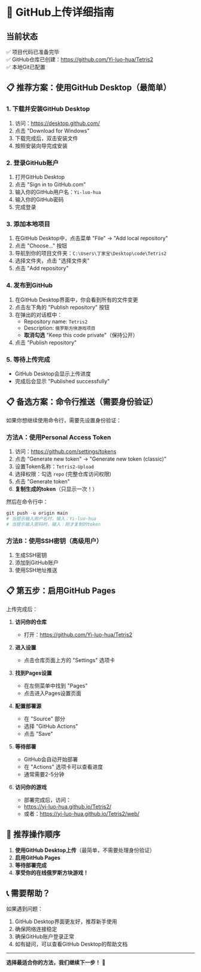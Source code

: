 # 🚀 GitHub上传详细指南

## 当前状态
✅ 项目代码已准备完毕  
✅ GitHub仓库已创建：https://github.com/Yi-luo-hua/Tetris2  
✅ 本地Git已配置  

## 📋 推荐方案：使用GitHub Desktop（最简单）

### 1. 下载并安装GitHub Desktop
1. 访问：https://desktop.github.com/
2. 点击 "Download for Windows"
3. 下载完成后，双击安装文件
4. 按照安装向导完成安装

### 2. 登录GitHub账户
1. 打开GitHub Desktop
2. 点击 "Sign in to GitHub.com"
3. 输入你的GitHub用户名：`Yi-luo-hua`
4. 输入你的GitHub密码
5. 完成登录

### 3. 添加本地项目
1. 在GitHub Desktop中，点击菜单 "File" → "Add local repository"
2. 点击 "Choose..." 按钮
3. 导航到你的项目文件夹：`C:\Users\丁家宝\Desktop\code\Tetris2`
4. 选择文件夹，点击 "选择文件夹"
5. 点击 "Add repository"

### 4. 发布到GitHub
1. 在GitHub Desktop界面中，你会看到所有的文件变更
2. 点击左下角的 "Publish repository" 按钮
3. 在弹出的对话框中：
   - Repository name: `Tetris2`
   - Description: `俄罗斯方块游戏项目`
   - **取消勾选** "Keep this code private"（保持公开）
4. 点击 "Publish repository"

### 5. 等待上传完成
- GitHub Desktop会显示上传进度
- 完成后会显示 "Published successfully"

## 📋 备选方案：命令行推送（需要身份验证）

如果你想继续使用命令行，需要先设置身份验证：

### 方法A：使用Personal Access Token
1. 访问：https://github.com/settings/tokens
2. 点击 "Generate new token" → "Generate new token (classic)"
3. 设置Token名称：`Tetris2-Upload`
4. 选择权限：勾选 `repo` (完整仓库访问权限)
5. 点击 "Generate token"
6. **复制生成的token**（只显示一次！）

然后在命令行中：
```powershell
git push -u origin main
# 当提示输入用户名时，输入：Yi-luo-hua
# 当提示输入密码时，输入：刚才复制的token
```

### 方法B：使用SSH密钥（高级用户）
1. 生成SSH密钥
2. 添加到GitHub账户
3. 使用SSH地址推送

## 📋 第五步：启用GitHub Pages

上传完成后：

1. **访问你的仓库**
   - 打开：https://github.com/Yi-luo-hua/Tetris2

2. **进入设置**
   - 点击仓库页面上方的 "Settings" 选项卡

3. **找到Pages设置**
   - 在左侧菜单中找到 "Pages"
   - 点击进入Pages设置页面

4. **配置部署源**
   - 在 "Source" 部分
   - 选择 "GitHub Actions"
   - 点击 "Save"

5. **等待部署**
   - GitHub会自动开始部署
   - 在 "Actions" 选项卡可以查看进度
   - 通常需要2-5分钟

6. **访问你的游戏**
   - 部署完成后，访问：
   - https://yi-luo-hua.github.io/Tetris2/
   - 或者：https://yi-luo-hua.github.io/Tetris2/web/

## 🎯 推荐操作顺序

1. **使用GitHub Desktop上传**（最简单，不需要处理身份验证）
2. **启用GitHub Pages**
3. **等待部署完成**
4. **享受你的在线俄罗斯方块游戏！**

## 📞 需要帮助？

如果遇到问题：
1. GitHub Desktop界面更友好，推荐新手使用
2. 确保网络连接稳定
3. 确保GitHub账户登录正常
4. 如有疑问，可以查看GitHub Desktop的帮助文档

---

**选择最适合你的方法，我们继续下一步！** 🎉 
